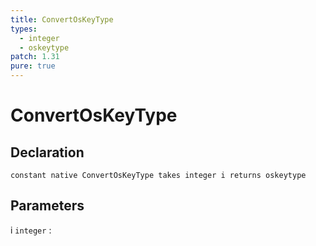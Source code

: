 ```yaml
---
title: ConvertOsKeyType
types:
  - integer
  - oskeytype
patch: 1.31
pure: true
---
```


# ConvertOsKeyType

## Declaration

```jass
constant native ConvertOsKeyType takes integer i returns oskeytype
```

## Parameters
i `integer`
: 
